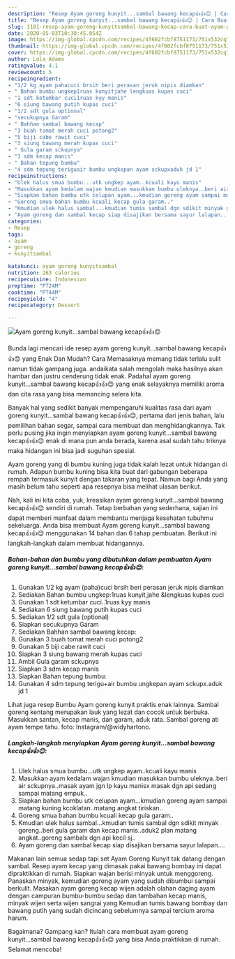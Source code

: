 ```yaml
---
description: "Resep Ayam goreng kunyit...sambal bawang kecap👍👍😊 | Cara Buat Ayam goreng kunyit...sambal bawang kecap👍👍😊 Yang Mudah Dan Praktis"
title: "Resep Ayam goreng kunyit...sambal bawang kecap👍👍😊 | Cara Buat Ayam goreng kunyit...sambal bawang kecap👍👍😊 Yang Mudah Dan Praktis"
slug: 1181-resep-ayam-goreng-kunyitsambal-bawang-kecap-cara-buat-ayam-goreng-kunyitsambal-bawang-kecap-yang-mudah-dan-praktis
date: 2020-05-03T10:30:45.054Z
image: https://img-global.cpcdn.com/recipes/4f602fcbf8751173/751x532cq70/ayam-goreng-kunyitsambal-bawang-kecap👍👍😊-foto-resep-utama.jpg
thumbnail: https://img-global.cpcdn.com/recipes/4f602fcbf8751173/751x532cq70/ayam-goreng-kunyitsambal-bawang-kecap👍👍😊-foto-resep-utama.jpg
cover: https://img-global.cpcdn.com/recipes/4f602fcbf8751173/751x532cq70/ayam-goreng-kunyitsambal-bawang-kecap👍👍😊-foto-resep-utama.jpg
author: Lola Adams
ratingvalue: 4.1
reviewcount: 5
recipeingredient:
- "1/2 kg ayam pahacuci brsih beri perasan jeruk nipis diamkan"
- " Bahan bumbu ungkep1ruas kunyitjahe lengkuas kupas cuci"
- "1 sdt ketumbar cuci1ruas kyy manis"
- "6 siung bawang putih kupas cuci"
- "1/2 sdt gula optional"
- "secukupnya Garam"
- " Bahhan sambal bawang kecap"
- "3 buah tomat merah cuci potong2"
- "5 biji cabe rawit cuci"
- "3 siung bawang merah kupas cuci"
- " Gula garam sckupnya"
- "3 sdm kecap manis"
- " Bahan tepung bumbu"
- "4 sdm tepung teriguair bumbu ungkepan ayam sckupxaduk jd 1"
recipeinstructions:
- "Ulek halus smua bumbu...utk ungkep ayam..kcuali kayu manis"
- "Masukkan ayam kedalam wajan kmudian masukkan bumbu uleknya..beri air sckupnya..masak ayam jgn lp kayu manisx masak dgn api sedang sampai matang empuk.."
- "Siapkan bahan bumbu utk celupan ayam...kmudian goreng ayam sampai matang kuning kcoklatan..matang angkat tiriskan.."
- "Goreng smua bahan bumbu kcuali kecap gula garam.."
- "Kmudian ulek halus sambal...kmudian tumis sambal dgn sdikit minyak goreng..beri gula garam dan kecap manis..aduk2 plan matang angkat..goreng sambalx dgn api kecil sj.."
- "Ayam goreng dan sambal kecap siap disajikan bersama sayur lalapan...."
categories:
- Resep
tags:
- ayam
- goreng
- kunyitsambal

katakunci: ayam goreng kunyitsambal 
nutrition: 263 calories
recipecuisine: Indonesian
preptime: "PT24M"
cooktime: "PT44M"
recipeyield: "4"
recipecategory: Dessert

---
```



![Ayam goreng kunyit...sambal bawang kecap👍👍😊](https://img-global.cpcdn.com/recipes/4f602fcbf8751173/751x532cq70/ayam-goreng-kunyitsambal-bawang-kecap👍👍😊-foto-resep-utama.jpg)

Bunda lagi mencari ide resep ayam goreng kunyit...sambal bawang kecap👍👍😊 yang Enak Dan Mudah? Cara Memasaknya memang tidak terlalu sulit namun tidak gampang juga. andaikata salah mengolah maka hasilnya akan hambar dan justru cenderung tidak enak. Padahal ayam goreng kunyit...sambal bawang kecap👍👍😊 yang enak selayaknya memiliki aroma dan cita rasa yang bisa memancing selera kita.

Banyak hal yang sedikit banyak mempengaruhi kualitas rasa dari ayam goreng kunyit...sambal bawang kecap👍👍😊, pertama dari jenis bahan, lalu pemilihan bahan segar, sampai cara membuat dan menghidangkannya. Tak perlu pusing jika ingin menyiapkan ayam goreng kunyit...sambal bawang kecap👍👍😊 enak di mana pun anda berada, karena asal sudah tahu triknya maka hidangan ini bisa jadi suguhan spesial.

Ayam goreng yang di bumbu kuning juga tidak kalah lezat untuk hidangan di rumah. Adapun bumbu kuning bisa kita buat dari gabungan beberapa rempah termasuk kunyit dengan takaran yang tepat. Namun bagi Anda yang masih belum tahu seperti apa resepnya bisa melihat ulasan berikut.


Nah, kali ini kita coba, yuk, kreasikan ayam goreng kunyit...sambal bawang kecap👍👍😊 sendiri di rumah. Tetap berbahan yang sederhana, sajian ini dapat memberi manfaat dalam membantu menjaga kesehatan tubuhmu sekeluarga. Anda bisa membuat Ayam goreng kunyit...sambal bawang kecap👍👍😊 menggunakan 14 bahan dan 6 tahap pembuatan. Berikut ini langkah-langkah dalam membuat hidangannya.

<!--inarticleads1-->

##### Bahan-bahan dan bumbu yang dibutuhkan dalam pembuatan Ayam goreng kunyit...sambal bawang kecap👍👍😊:

1. Gunakan 1/2 kg ayam (paha)cuci brsih beri perasan jeruk nipis diamkan
1. Sediakan  Bahan bumbu ungkep:1ruas kunyit,jahe &amp;lengkuas kupas cuci
1. Gunakan 1 sdt ketumbar cuci..1ruas kyy manis
1. Sediakan 6 siung bawang putih kupas cuci
1. Sediakan 1/2 sdt gula (optional)
1. Siapkan secukupnya Garam
1. Sediakan  Bahhan sambal bawang kecap:
1. Gunakan 3 buah tomat merah cuci potong2
1. Gunakan 5 biji cabe rawit cuci
1. Siapkan 3 siung bawang merah kupas cuci
1. Ambil  Gula garam sckupnya
1. Siapkan 3 sdm kecap manis
1. Siapkan  Bahan tepung bumbu:
1. Gunakan 4 sdm tepung terigu+air bumbu ungkepan ayam sckupx.aduk jd 1


Lihat juga resep Bumbu Ayam goreng kunyit praktis enak lainnya. Sambal goreng kentang merupakan lauk yang lezat dan cocok untuk berbuka. Masukkan santan, kecap manis, dan garam, aduk rata. Sambal goreng ati ayam tempe tahu. foto: Instagram/@widyhartono. 

<!--inarticleads2-->

##### Langkah-langkah menyiapkan Ayam goreng kunyit...sambal bawang kecap👍👍😊:

1. Ulek halus smua bumbu...utk ungkep ayam..kcuali kayu manis
1. Masukkan ayam kedalam wajan kmudian masukkan bumbu uleknya..beri air sckupnya..masak ayam jgn lp kayu manisx masak dgn api sedang sampai matang empuk..
1. Siapkan bahan bumbu utk celupan ayam...kmudian goreng ayam sampai matang kuning kcoklatan..matang angkat tiriskan..
1. Goreng smua bahan bumbu kcuali kecap gula garam..
1. Kmudian ulek halus sambal...kmudian tumis sambal dgn sdikit minyak goreng..beri gula garam dan kecap manis..aduk2 plan matang angkat..goreng sambalx dgn api kecil sj..
1. Ayam goreng dan sambal kecap siap disajikan bersama sayur lalapan....


Makanan lain semua sedap tapi set Ayam Goreng Kunyit tak datang dengan sambal. Resep ayam kecap yang dimasak pakai bawang bombay ini dapat dipraktikkan di rumah. Siapkan wajan berisi minyak untuk menggoreng. Panaskan minyak, kemudian goreng ayam yang sudah dibumbui sampai berkulit. Masakan ayam goreng kecap wijen adalah olahan daging ayam dengan campuran bumbu-bumbu sedap dan tambahan kecap manis, minyak wijen serta wijen sangrai yang Kemudian tumis bawang bombay dan bawang putih yang sudah dicincang sebelumnya sampai tercium aroma harum. 

Bagaimana? Gampang kan? Itulah cara membuat ayam goreng kunyit...sambal bawang kecap👍👍😊 yang bisa Anda praktikkan di rumah. Selamat mencoba!
